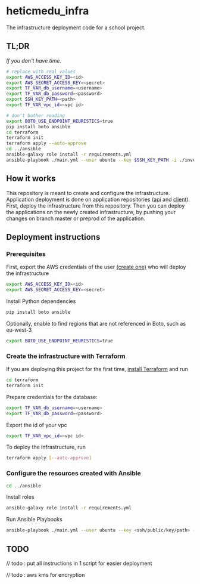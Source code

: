 # heticmedu_infra

The infrastructure deployment code for a school project.

## TL;DR

_If you don't have time._

```bash
# replace with real values
export AWS_ACCESS_KEY_ID=<id>
export AWS_SECRET_ACCESS_KEY=<secret>
export TF_VAR_db_username=<username>
export TF_VAR_db_password=<password>
export SSH_KEY_PATH=<path>
export TF_VAR_vpc_id=<vpc id>

# don't bother reading
export BOTO_USE_ENDPOINT_HEURISTICS=true
pip install boto ansible
cd terraform
terraform init
terraform apply --auto-approve
cd ../ansible
ansible-galaxy role install -r requirements.yml
ansible-playbook ./main.yml --user ubuntu --key $SSH_KEY_PATH -i ./inventory/ec2.py
```

## How it works

This repository is meant to create and configure the infrastructure. Application deployment is done on application repositories ([api](https://github.com/PierreTurnbull/heticmadu_api) and [client](https://github.com/ikonx/heticmadu_client)). First, deploy the infrastructure from this repository. Then you can deploy the applications on the newly created infrastructure, by pushing your changes on branch master or preprod of the application.

## Deployment instructions

### Prerequisites

First, export the AWS credentials of the user [(create one)](https://console.aws.amazon.com/iam/home?region=eu-west-3#/users) who will deploy the infrastructure

```bash
export AWS_ACCESS_KEY_ID=<id>
export AWS_SECRET_ACCESS_KEY=<secret>
```

Install Python dependencies

```bash
pip install boto ansible
```

Optionally, enable to find regions that are not referenced in Boto, such as eu-west-3

```bash
export BOTO_USE_ENDPOINT_HEURISTICS=true
```

### Create the infrastructure with Terraform

If you are deploying this project for the first time, [install Terraform](https://learn.hashicorp.com/terraform/getting-started/install.html) and run

```bash
cd terraform
terraform init
```

Prepare credentials for the database:

```bash
export TF_VAR_db_username=<username>
export TF_VAR_db_password=<password>
```

Export the id of your vpc

```bash
export TF_VAR_vpc_id=<vpc id>
```

To deploy the infrastructure, run

```bash
terraform apply [--auto-approve]
```

### Configure the resources created with Ansible

```bash
cd ../ansible
```

Install roles

```bash
ansible-galaxy role install -r requirements.yml
```

Run Ansible Playbooks

```bash
ansible-playbook ./main.yml --user ubuntu --key <ssh/public/key/path> -i ./inventory/ec2.py
```

## TODO

// todo : put all instructions in 1 script for easier deployment

// todo : aws kms for encryption